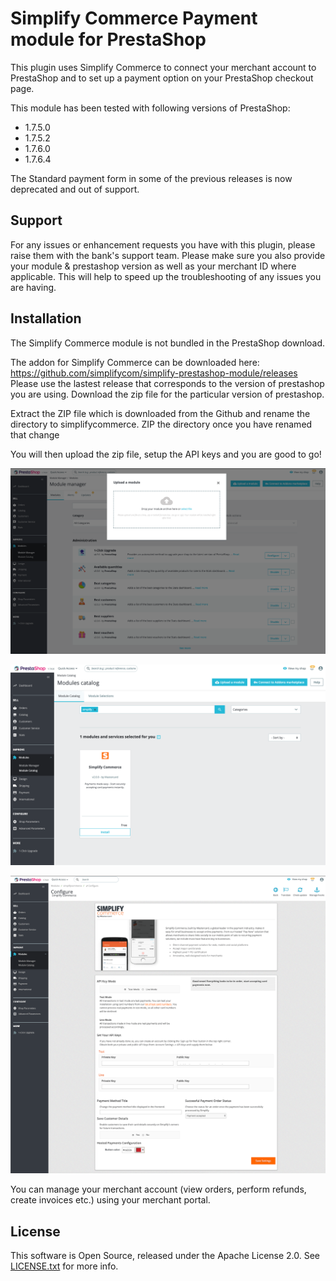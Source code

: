 
# Simplify Commerce Payment module for PrestaShop

This plugin uses Simplify Commerce to connect your merchant account to PrestaShop and to set up a payment option on your PrestaShop checkout page.

This module has been tested with following versions of PrestaShop:

- 1.7.5.0
- 1.7.5.2
- 1.7.6.0
- 1.7.6.4

The Standard payment form in some of the previous releases is now deprecated and out of support.

## Support

For any issues or enhancement requests you have with this plugin, please raise them with the bank's support team. Please make sure you also provide your module & prestashop version as well as your merchant ID where applicable. This will help to speed up the troubleshooting of any issues you are having.

## Installation

The Simplify Commerce module is not bundled in the PrestaShop download.

The addon for Simplify Commerce can be downloaded here: https://github.com/simplifycom/simplify-prestashop-module/releases
Please use the lastest release that corresponds to the version of prestashop you are using. Download the zip file for the particular version of prestashop.

Extract the ZIP file which is downloaded from the Github and rename the directory to simplifycommerce. ZIP the directory once you have renamed that change

You will then upload the zip file, setup the API keys and you are good to go! 

![Upload Module](docs/upload_module.png "Upload Simplify Commerce module")

![Install Module](docs/install_module.png "Install Simplify Commerce module")

![Setup API Keys](docs/plugin_configuration.png "Plugin Configuration")

You can manage your merchant account (view orders, perform refunds, create invoices etc.) using your merchant portal.

## License
This software is Open Source, released under the Apache License 2.0. See [LICENSE.txt](LICENSE.txt) for more info.
